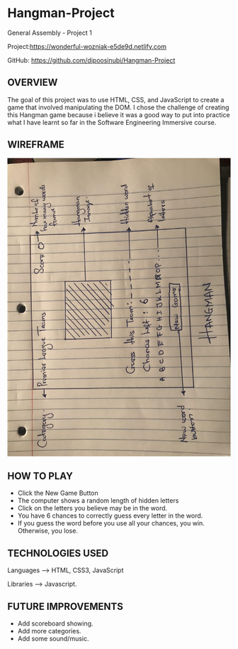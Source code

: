 # Hangman-Project

General Assembly - Project 1


Project:https://wonderful-wozniak-e5de9d.netlify.com

GitHub: https://github.com/dipoosinubi/Hangman-Project

<h2>
OVERVIEW
</h2>

The goal of this project was to use HTML, CSS, and JavaScript to create a game that involved manipulating the DOM. I chose the challenge of creating this Hangman game because i believe it was a good way to put into practice what I have learnt so far in the Software Engineering Immersive course.

<h2>
WIREFRAME
</h2>
<img src="images/wireframe.jpg">

<h2>HOW TO PLAY</h2>
<ul>
<li>Click the New Game Button</li>
<li>The computer shows a random length of hidden letters</li>
<li>Click on the letters you believe may be in the word. </li>
<li>You have 6 chances to correctly guess every letter in the word.</li>
<li>If you guess the word before you use all your chances, you win. Otherwise, you lose.</li>
</ul>

<h2>TECHNOLOGIES USED</h2>
Languages --> HTML, CSS3, JavaScript

Libraries --> Javascript.
<h2>FUTURE IMPROVEMENTS</h2>
<ul>
<li>Add scoreboard showing. </li>
<li>Add more categories.</li>
<li>Add some sound/music.</li>
